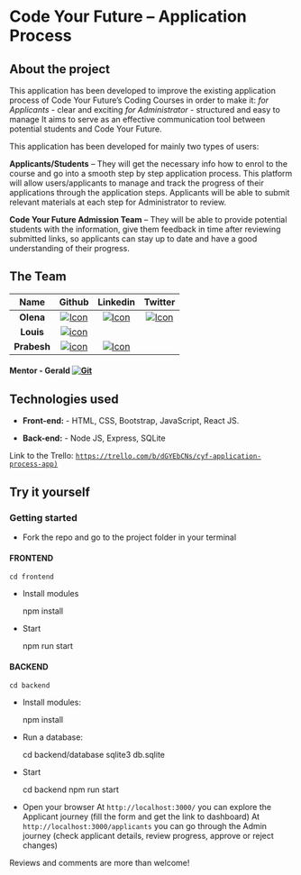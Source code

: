 
# Code Your Future – Application Process

## About the project
This application has been developed to improve the existing application process of Code Your Future’s Coding Courses in order to make it:
		*for Applicants* - clear and exciting 
		*for Administrator* - structured and easy to manage
It aims to serve as an effective communication tool between potential students and Code Your Future. 

This application has been developed for mainly two types of users:

**Applicants/Students** – They will get the necessary info how to enrol to the course and go into a smooth step by step application process. This platform will allow users/applicants to manage and track the progress of their applications through the application steps. Applicants will be able to submit relevant materials at each step for Administrator to review. 

**Code Your Future Admission Team** – They will be able to provide potential students with the information, give them feedback in time after reviewing submitted links, so applicants can stay up to date and have a good understanding of their progress. 

## The Team

|   Name   |                                                          Github                                                           |                                             Linkedin                                             |                                   Twitter                                    |
| :------: | :-----------------------------------------------------------------------------------------------------------------------: | :----------------------------------------------------------------------------------------------: | :--------------------------------------------------------------------------: |
|  **Olena**  | [![Icon](https://cdn4.iconfinder.com/data/icons/iconsimple-logotypes/512/github-16.png)](https://github.com/OlenaKashuba)  | [![Icon](https://linkedin.com/favicon.ico)](https://www.linkedin.com/in/olena-kashuba-466052159/) |   [![Icon](https://twitter.com/favicon.ico)](https://twitter.com/olena_k91)   |                                                                              |
| **Louis** | [![icon](https://cdn4.iconfinder.com/data/icons/iconsimple-logotypes/512/github-16.png)](https://github.com/LouiaR)  |   | |
|   **Prabesh**   |   [![icon](https://cdn4.iconfinder.com/data/icons/iconsimple-logotypes/512/github-16.png)](https://github.com/prabshah)   |    [![Icon](https://linkedin.com/favicon.ico)](https://www.linkedin.com/in/prabesh-shah-389199137/)       |    |

#### **Mentor** - **Gerald**     [![Git](https://cdn4.iconfinder.com/data/icons/iconsimple-logotypes/512/github-16.png)](https://github.com/dahfool)


## Technologies used

* **Front-end:** - HTML, CSS, Bootstrap, JavaScript, React JS. 

* **Back-end:** - Node JS, Express, SQLite

 Link to the Trello: [`https://trello.com/b/dGYEbCNs/cyf-application-process-app)`](https://trello.com/b/dGYEbCNs/cyf-application-process-app)

## Try it yourself

### Getting started

* Fork the repo and go to the project folder in your terminal

#### FRONTEND

    cd frontend

*  Install modules

    npm install

* Start 

    npm run start

#### BACKEND

    cd backend

*  Install modules:

    npm install

* Run a database: 

    cd backend/database
    sqlite3 db.sqlite

* Start 

    cd backend
    npm run start

* Open your browser
	At `http://localhost:3000/` you can explore the Applicant journey (fill the form and get the link to dashboard)
	At `http://localhost:3000/applicants` you can go through the Admin journey (check applicant details, review progress, approve or reject changes)

Reviews and comments are more than welcome! 

